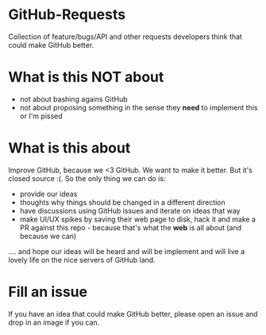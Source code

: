 GitHub-Requests
===============

Collection of feature/bugs/API and other requests developers think that could make GitHub better.

# What is this NOT about

- not about bashing agains GitHub
- not about proposing something in the sense they **need** to implement this or I'm pissed

# What is this about

Improve GitHub, because we <3 GitHub. We want to make it better. But it's closed source :(. So the only thing we can do is:
- provide our ideas
- thoughts why things should be changed in a different direction
- have discussions using GitHub issues and iterate on ideas that way
- make UI/UX spikes by saving their web page to disk, hack it and make a PR against this repo - because that's what the __web__ is all about (and because we can)

…. and hope our ideas will be heard and will be implement and will live a lovely life on the nice servers of GitHub land.

# Fill an issue

If you have an idea that could make GitHub better, please open an issue and drop in an image if you can.
